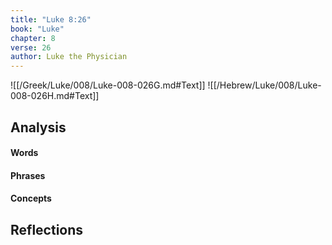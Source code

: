 ```yaml
---
title: "Luke 8:26"
book: "Luke"
chapter: 8
verse: 26
author: Luke the Physician
---
```

![[/Greek/Luke/008/Luke-008-026G.md#Text]]
![[/Hebrew/Luke/008/Luke-008-026H.md#Text]]

## Analysis

#### Words

#### Phrases

#### Concepts

## Reflections
